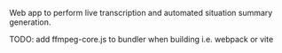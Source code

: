 Web app to perform live transcription and automated situation summary generation.

TODO: add ffmpeg-core.js to bundler when building i.e. webpack or vite

